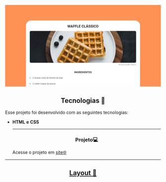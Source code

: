 <p align="center">
  <img alt="portifolio" src="./img/Untitled.png" width="700px">

</p>



<!--  -->


<h2 align="center">Tecnologias 🚀</h2>
   
<p>Esse projeto foi desenvolvido com as seguintes tecnologias:</p>

- **HTML** **e** **CSS**

  
  ---
  <h3 align="center">Projeto💻 </h3>
  <p>Acesse o projeto em <a href="https://micaela-marques.github.io/paginareceita/"> site🌐
  </p>






---

<h2 align="center">Layout 🎨</h2>
